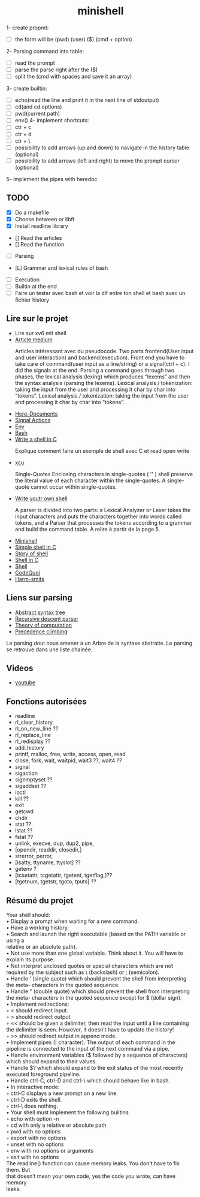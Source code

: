<h1 align="center">minishell</h1>
1- create propmt:

- [ ] the form will be (pwd) (user) ($) (cmd + option)

2- Parsing command into table:

- [ ] read the prompt
- [ ] parse the parse right after the ($)
- [ ] split the (cmd with spaces and save it an array)

3- create builtin:

- [ ] echo(read the line and print it in the next line of stdoutput)
- [ ] cd(and cd options)
- [ ] pwd(current path)
- [ ] env() 4- implement shortcuts:
- [ ] ctr + c
- [ ] ctr + d
- [ ] ctr + \
- [ ] possibility to add arrows (up and down) to navigate in the history table (optional)
- [ ] possibility to add arrows (left and right) to move the prompt cursor (optional)

5- implement the pipes with heredoc
## TODO

- [x] Do a makefile
- [x] Choose between or libft
- [x] Install readline library
- [\] Read the articles
- [\] Read the function
- [ ] Parsing
- [L] Grammar and lexical rules of bash
- [ ] Execution
- [ ] Builtin at the end
- [ ] Faire un tester avec bash et voir la dif entre ton shell et bash avec un fichier history   

## Lire sur le projet

- Lire sur xv6 mit shell
- [Article medium](https://m4nnb3ll.medium.com/minishell-building-a-mini-bash-a-42-project-b55a10598218)
    <p> 
    Articles intéressant avec du pseudocode.
    Two parts frontend(User input and user interaction) and backend(execution).
    Front end you have to take care of command(user input as a line/string) or a signal(ctrl + c).
    I did the signals at the end. Parsing a command goes through two phases, the lexical analysis (lexing)
    which produces “lexems” and then the syntax analysis (parsing the lexems). Lexical analysis / tokenization: 
    taking the input from the user and processing it char by char into “tokens”. 
    Lexical analysis / tokenization: taking the input from the user and processing it char by char into “tokens”. 
    </p>
- [Here-Documents](https://www.gnu.org/software/bash/manual/bash.html#Here-Documents)
- [Signal Actions](https://www.gnu.org/software/libc/manual/html_node/Initial-Signal-Actions.html)
- [Env](https://www.shell-tips.com/bash/environment-variables/#gsc.tab=0)
- [Bash](https://www.gnu.org/savannah-checkouts/gnu/bash/manual/bash.html)
- [Write a shell in C](https://brennan.io/2015/01/16/write-a-shell-in-c/)
    <p> Explique comment faire un exemple de shell avec C et read open write</p>
- [xcu](https://pubs.opengroup.org/onlinepubs/009695399/utilities/xcu_chap02.html)
    <p>
    Single-Quotes
    Enclosing characters in single-quotes ( '' ) shall preserve the literal value of each character within the single-quotes.  
    A single-quote cannot occur within single-quotes.
    </p>
- [Write youtr own shell](https://www.cs.purdue.edu/homes/grr/SystemsProgrammingBook/Book/Chapter5-WritingYourOwnShell.pdf)
    <p>
    A parser is divided into two parts: a Lexical Analyzer or Lexer takes the input characters and
    puts the characters together into words called tokens, and a Parser that processes the
    tokens according to a grammar and build the command table. À relire à partir de la page 5.
    </p>
- [Minishell](https://adrienblanc.com/projects/42/minishell)
- [Simple shell in C](https://medium.com/swlh/tutorial-to-code-a-simple-shell-in-c-9405b2d3533e)
- [Story of shell](https://medium.com/@romalms10/this-is-the-story-of-a-shell-73686729a650)
- [Shell in C](https://www.geeksforgeeks.org/making-linux-shell-c/)
- [Shell](https://www.cs.cornell.edu/courses/cs414/2004su/homework/shell/shell.html)
- [CodeQuoi](https://www.codequoi.com/en/why-i-no-longer-write-articles-about-42-school-projects/)
- [Harm-smits](https://harm-smits.github.io/42docs/projects/minishell)

## Liens sur parsing

- [Abstract syntax tree](https://en.wikipedia.org/wiki/Abstract_syntax_tree)
- [Recursive descent parser](https://en.wikipedia.org/wiki/Recursive_descent_parser)
- [Theory of computation](https://en.wikipedia.org/wiki/Theory_of_computation)
- [Precedence climbing](https://eli.thegreenplace.net/2012/08/02/parsing-expressions-by-precedence-climbing)


<p>Le parsing dout nous amener a un Arbre de la syntaxe abstraite. Le parsing se retrouve dans une liste 
chainée. </p>


## Videos

- [youtube](https://www.youtube.com/watch?v=ubt-UjcQUYg)

## Fonctions autorisées

- readline
- rl_clear_history
- rl_on_new_line ??
- rl_replace_line 
- rl_redisplay ??
- add_history
- printf, malloc, free, write, access, open, read
- close, fork, wait, waitpid, wait3 ??, wait4 ??
- signal
- sigaction
- sigemptyset ??
- sigaddset ??
- ioctl
- kill ??
- exit 
- getcwd
- chdir
- stat ??
- lstat ??
- fstat ??
- unlink, execve, dup, dup2, pipe, 
- [opendir, readdir, closedir,]
- strerror, perror, 
- [isatty, ttyname, ttyslot] ??
- getenv ?
- [tcsetattr, tcgetattr, tgetent, tgetflag,]??
- [tgetnum, tgetstr, tgoto, tputs] ??

## Résumé du projet

Your shell should:  
• Display a prompt when waiting for a new command.  
• Have a working history.  
• Search and launch the right executable (based on the PATH variable or using a  
relative or an absolute path).  
• Not use more than one global variable. Think about it. You will have to explain
its purpose.  
• Not interpret unclosed quotes or special characters which are not required by the
subject such as \ (backslash) or ; (semicolon).  
• Handle ’ (single quote) which should prevent the shell from interpreting the meta-
characters in the quoted sequence.  
• Handle " (double quote) which should prevent the shell from interpreting the meta-
characters in the quoted sequence except for $ (dollar sign).  
• Implement redirections:  
◦ < should redirect input.  
◦ > should redirect output.  
◦ << should be given a delimiter, then read the input until a line containing the
delimiter is seen. However, it doesn’t have to update the history!  
◦ >> should redirect output in append mode.  
• Implement pipes (| character). The output of each command in the pipeline is
connected to the input of the next command via a pipe.  
• Handle environment variables ($ followed by a sequence of characters) which
should expand to their values.  
• Handle $? which should expand to the exit status of the most recently executed
foreground pipeline.  
• Handle ctrl-C, ctrl-D and ctrl-\ which should behave like in bash.  
• In interactive mode:  
◦ ctrl-C displays a new prompt on a new line.  
◦ ctrl-D exits the shell.  
◦ ctrl-\ does nothing.  
• Your shell must implement the following builtins:  
◦ echo with option -n  
◦ cd with only a relative or absolute path  
◦ pwd with no options  
◦ export with no options  
◦ unset with no options  
◦ env with no options or arguments  
◦ exit with no options  
The readline() function can cause memory leaks. You don’t have to fix them. But  
that doesn’t mean your own code, yes the code you wrote, can have memory  
leaks.  

